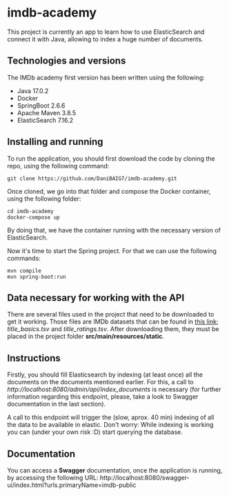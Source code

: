# imdb-academy
This project is currently an app to learn how to use ElasticSearch and connect it with Java, allowing to index a huge number of documents.

## Technologies and versions
The IMDb academy first version has been written using the following:
- Java 17.0.2
- Docker
- SpringBoot 2.6.6
- Apache Maven 3.8.5
- ElasticSearch 7.16.2

## Installing and running
To run the application, you should first download the code by cloning the repo, using the following command:
```
git clone https://github.com/DaniBAIG7/imdb-academy.git
```
Once cloned, we go into that folder and compose the Docker container, using the following folder:
```
cd imdb-academy
docker-compose up
```
By doing that, we have the container running with the necessary version of ElasticSearch.

Now it's time to start the Spring project. For that we can use the following commands:
```
mvn compile
mvn spring-boot:run
```
## Data necessary for working with the API
There are several files used in the project that need to be downloaded to get it working. Those files are IMDb datasets that can be found in [this link](https://datasets.imdbws.com/); _title\_basics.tsv_ and _title\_ratings.tsv_.
After downloading them, they must be placed in the project folder **src/main/resources/static**.

## Instructions
Firstly, you should fill Elasticsearch by indexing (at least once) all the documents on the documents mentioned earlier.
For this, a call to _http://localhost:8080/admin/api/index\_documents_ is necessary (for further information regarding this endpoint, please, take a look to Swagger documentation in the last section).

A call to this endpoint will trigger the (slow, aprox. 40 min) indexing of all the data to be available in elastic. Don't worry: While indexing is working you can (under your own risk :D) start querying the database.

## Documentation
You can access a **Swagger** documentation, once the application is running, by accessing the following URL: 
http://localhost:8080/swagger-ui/index.html?urls.primaryName=imdb-public
